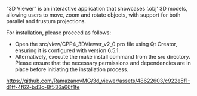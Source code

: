 “3D Viewer” is an interactive application that showcases ‘.obj’ 3D models, allowing users to move, zoom and rotate objects, with support for both parallel and frustum projections.

For installation, please proceed as follows:

- Open the src/view/CPP4_3DViewer_v2_0.pro file using Qt Creator, ensuring it is configured with version 6.5.1.
- Alternatively, execute the make install command from the src directory.
Please ensure that the necessary permissions and dependencies are in place before initiating the installation process. 

https://github.com/RamazanovMG/3d_viewer/assets/48622603/c922e5f1-d1ff-4f62-bd3c-8f536a66f1fe

